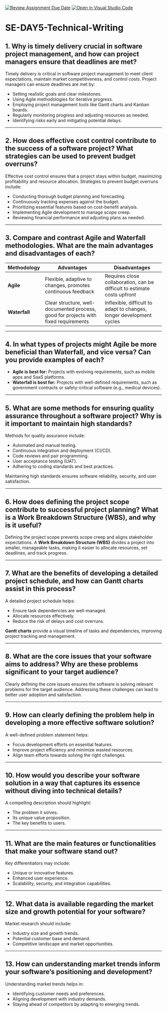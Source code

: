 [![Review Assignment Due Date](https://classroom.github.com/assets/deadline-readme-button-22041afd0340ce965d47ae6ef1cefeee28c7c493a6346c4f15d667ab976d596c.svg)](https://classroom.github.com/a/zsAR-pyY)
[![Open in Visual Studio Code](https://classroom.github.com/assets/open-in-vscode-2e0aaae1b6195c2367325f4f02e2d04e9abb55f0b24a779b69b11b9e10269abc.svg)](https://classroom.github.com/online_ide?assignment_repo_id=18942540&assignment_repo_type=AssignmentRepo)
# SE-DAY5-Technical-Writing
## 1. Why is timely delivery crucial in software project management, and how can project managers ensure that deadlines are met?

Timely delivery is critical in software project management to meet client expectations, maintain market competitiveness, and control costs. Project managers can ensure deadlines are met by:
- Setting realistic goals and clear milestones.
- Using Agile methodologies for iterative progress.
- Employing project management tools like Gantt charts and Kanban boards.
- Regularly monitoring progress and adjusting resources as needed.
- Identifying risks early and mitigating potential delays.

---

## 2. How does effective cost control contribute to the success of a software project? What strategies can be used to prevent budget overruns?

Effective cost control ensures that a project stays within budget, maximizing profitability and resource allocation. Strategies to prevent budget overruns include:
- Conducting thorough budget planning and forecasting.
- Continuously tracking expenses against the budget.
- Prioritizing essential features based on cost-benefit analysis.
- Implementing Agile development to manage scope creep.
- Reviewing financial performance and adjusting plans as needed.

---

## 3. Compare and contrast Agile and Waterfall methodologies. What are the main advantages and disadvantages of each?

| Methodology | Advantages | Disadvantages |
|------------|------------|--------------|
| **Agile** | Flexible, adaptive to changes, promotes continuous feedback | Requires close collaboration, can be difficult to estimate costs upfront |
| **Waterfall** | Clear structure, well-documented process, good for projects with fixed requirements | Inflexible, difficult to adapt to changes, longer development cycles |

---

## 4. In what types of projects might Agile be more beneficial than Waterfall, and vice versa? Can you provide examples of each?

- **Agile is best for:** Projects with evolving requirements, such as mobile apps and SaaS platforms.
- **Waterfall is best for:** Projects with well-defined requirements, such as government contracts or safety-critical software (e.g., medical devices).

---

## 5. What are some methods for ensuring quality assurance throughout a software project? Why is it important to maintain high standards?

Methods for quality assurance include:
- Automated and manual testing.
- Continuous integration and deployment (CI/CD).
- Code reviews and pair programming.
- User acceptance testing (UAT).
- Adhering to coding standards and best practices.

Maintaining high standards ensures software reliability, security, and user satisfaction.

---

## 6. How does defining the project scope contribute to successful project planning? What is a Work Breakdown Structure (WBS), and why is it useful?

Defining the project scope prevents scope creep and aligns stakeholder expectations. A **Work Breakdown Structure (WBS)** divides a project into smaller, manageable tasks, making it easier to allocate resources, set deadlines, and track progress.

---

## 7. What are the benefits of developing a detailed project schedule, and how can Gantt charts assist in this process?

A detailed project schedule helps:
- Ensure task dependencies are well-managed.
- Allocate resources effectively.
- Reduce the risk of delays and cost overruns.

**Gantt charts** provide a visual timeline of tasks and dependencies, improving project tracking and management.

---

## 8. What are the core issues that your software aims to address? Why are these problems significant to your target audience?

Clearly defining the core issues ensures the software is solving relevant problems for the target audience. Addressing these challenges can lead to better user adoption and satisfaction.

---

## 9. How can clearly defining the problem help in developing a more effective software solution?

A well-defined problem statement helps:
- Focus development efforts on essential features.
- Improve project efficiency and minimize wasted resources.
- Align team efforts towards solving the right challenges.

---

## 10. How would you describe your software solution in a way that captures its essence without diving into technical details?

A compelling description should highlight:
- The problem it solves.
- Its unique value proposition.
- The key benefits to users.

---

## 11. What are the main features or functionalities that make your software stand out?

Key differentiators may include:
- Unique or innovative features.
- Enhanced user experience.
- Scalability, security, and integration capabilities.

---

## 12. What data is available regarding the market size and growth potential for your software?

Market research should include:
- Industry size and growth trends.
- Potential customer base and demand.
- Competitive landscape and market opportunities.

---

## 13. How can understanding market trends inform your software’s positioning and development?

Understanding market trends helps in:
- Identifying customer needs and preferences.
- Aligning development with industry demands.
- Staying ahead of competitors by adapting to emerging trends.


